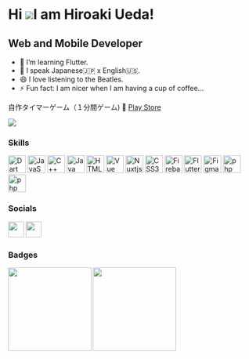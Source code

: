 

Hi ![](https://user-images.githubusercontent.com/18350557/176309783-0785949b-9127-417c-8b55-ab5a4333674e.gif)I am Hiroaki Ueda!
=======================================================================================================================================

Web and Mobile Developer
------------------------

- 👀 I’m learning Flutter.
- 🌱 I speak Japanese🇯🇵 x English🇺🇸.
- 😄 I love listening to the Beatles.
- ⚡ Fun fact: I am nicer when I am having a cup of coffee...

自作タイマーゲーム（１分間ゲーム)
:gift: [Play Store](https://apps.apple.com/jp/app/1%E5%88%86%E9%96%93%E3%82%B2%E3%83%BC%E3%83%A0/id6444773738)

<a href="https://twitter.com/hirohiro_kabu" target="_blank" rel="noreferrer"><img
src="https://img.shields.io/twitter/follow/hirohiro_kabu?logo=twitter&style=for-the-badge&color=22c55e&labelColor=1c1917"/></a>
                                                                                  
### Skills

<p align="left">
<a href="https://dart.dev/" target="_blank" rel="noreferrer"><img src="https://raw.githubusercontent.com/danielcranney/readme-generator/main/public/icons/skills/dart-colored.svg" width="36" height="36" alt="Dart" /></a>
<a href="https://developer.mozilla.org/en-US/docs/Web/JavaScript" target="_blank" rel="noreferrer"><img src="https://raw.githubusercontent.com/danielcranney/readme-generator/main/public/icons/skills/javascript-colored.svg" width="36" height="36" alt="JavaScript" /></a>
<a href="https://developer.mozilla.org/en-US/docs/Web/JavaScript" target="_blank" rel="noreferrer"><img src="https://msp.c.yimg.jp/images/v2/FUTi93tXq405grZVGgDqG_6lADGRt5eib-UepdnKQBNg6pDOwWkQiSGe5qfjRefRF6B8Bmkm7yAHWUZK1oRt58c9DxE3I4Y-4IpTeqmAxD79WeHzjcQYAhiErcgSSd61NepiLw7bz2bKOZwOmJtyjUlIw6yEnG5tD3vZVcFtmwN-P2EeTwO7c-fTEK5W1Rne3MiUl7012Y2A6v98evPDvgJiFfe7RwnWStVJ2uj9dsqgyTE1fIFagj782XWVjgkTly0NpYx-1Nz7Gs3wuVp8pnO-PDnUQEoQve6eHDQevChDTL508CpIn4adSqewVYoa/_0YN8gHsg7iJvcfdgMGSIp75U6iWBv6GvDIpXKiySHi4yp8qZSAnLaJ090QCJuWivw?errorImage=false" width="36" height="36" alt="C++" /></a>
<a href="https://www.figma.com/" target="_blank" rel="noreferrer"><img src="https://msp.c.yimg.jp/images/v2/FUTi93tXq405grZVGgDqG5HcRFxIVpY69AE4-awYrjRXG_TpwBi_Om2ILKhxa39B3836qb8us9Rg3fYOi_LEHm7ZsDPNHMLZjuN1BcEVZvib-Wp1PNpOxtgaHMm13uo1wDKgRbcZcpsd-ERQhVbL4e4ZRHeHlatp7b27AGXmowedh3Aw8btebGSo0ybA6IWw/java-original.svg?errorImage=false" width="36" height="36" alt="Java" /></a>
<a href="https://developer.mozilla.org/en-US/docs/Glossary/HTML5" target="_blank" rel="noreferrer"><img src="https://raw.githubusercontent.com/danielcranney/readme-generator/main/public/icons/skills/html5-colored.svg" width="36" height="36" alt="HTML5" /></a>
<a href="https://vuejs.org/" target="_blank" rel="noreferrer"><img src="https://raw.githubusercontent.com/danielcranney/readme-generator/main/public/icons/skills/vuejs-colored.svg" width="36" height="36" alt="Vue" /></a>
<a href="https://nuxtjs.org/" target="_blank" rel="noreferrer"><img src="https://raw.githubusercontent.com/danielcranney/readme-generator/main/public/icons/skills/nuxtjs-colored.svg" width="36" height="36" alt="Nuxtjs" /></a>
<a href="https://www.w3.org/TR/CSS/#css" target="_blank" rel="noreferrer"><img src="https://raw.githubusercontent.com/danielcranney/readme-generator/main/public/icons/skills/css3-colored.svg" width="36" height="36" alt="CSS3" /></a>
<a href="https://firebase.google.com/" target="_blank" rel="noreferrer"><img src="https://raw.githubusercontent.com/danielcranney/readme-generator/main/public/icons/skills/firebase-colored.svg" width="36" height="36" alt="Firebase" /></a>
<a href="https://flutter.dev/" target="_blank" rel="noreferrer"><img src="https://raw.githubusercontent.com/danielcranney/readme-generator/main/public/icons/skills/flutter-colored.svg" width="36" height="36" alt="Flutter" /></a>
<a href="https://www.figma.com/" target="_blank" rel="noreferrer"><img src="https://raw.githubusercontent.com/danielcranney/readme-generator/main/public/icons/skills/figma-colored.svg" width="36" height="36" alt="Figma" /></a>
<a href="https://www.figma.com/" target="_blank" rel="noreferrer"><img src="https://user-images.githubusercontent.com/76618285/213619503-220ae54e-d7b4-448f-9fa1-032cb6e40200.png" width="36" height="36" alt="php" /></a>
<a href="https://www.figma.com/" target="_blank" rel="noreferrer"><img src="https://user-images.githubusercontent.com/76618285/213619709-886d2e42-1961-40ae-85e7-883dc36cb904.png" width="36" height="36" alt="php" /></a>

  
### Socials

<p align="left"> <a href="https://www.facebook.com/profile.php?id=100011625511264" target="_blank" rel="noreferrer"><img src="https://raw.githubusercontent.com/danielcranney/readme-generator/main/public/icons/socials/facebook.svg" width="32" height="32" /></a> <a href="https://twitter.com/hirohiro_kabu" target="_blank" rel="noreferrer"><img src="https://raw.githubusercontent.com/danielcranney/readme-generator/main/public/icons/socials/twitter.svg" width="32" height="32" /></a></p>
  

### Badges
 <a href="https://github.com/tocoteron">
  <img align="left" height="170px" src="https://github-readme-stats.vercel.app/api?username=Hiroaki-hey-jude&count_private=true&show_icons=true&theme=dracula" />
</a>
<a href="https://github.com/tocoteron">
  <img align="left" height="170px" src="https://github-readme-stats.vercel.app/api/top-langs/?username=Hiroaki-hey-jude&layout=compact&theme=dracula" />
</a>

